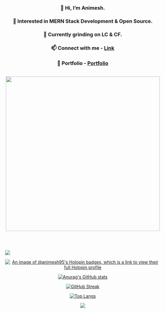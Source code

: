 <div align="center">
  <h3>👋 Hi, I’m Animesh.</h3>
  <h3>👀 Interested in MERN Stack Development & Open Source.</h3>
  <h3>🌱 Currently grinding on LC & CF.</h3>
  <h3>📫 Connect with me - <a href="https://linktr.ee/animesh_56" target="_blank">Link</a></h3>
  <h3>🌱 Portfolio - <a href="https://portfolio-gray-pi-82.vercel.app/" target="_blank">Portfolio</a></h3>
  <br>
  <img src="https://user-images.githubusercontent.com/74038190/212749447-bfb7e725-6987-49d9-ae85-2015e3e7cc41.gif" width="500">
</div>



<br><br>


 
  <a href="https://skillicons.dev">
    <img src="https://skillicons.dev/icons?i=react,js,vite,css,html,bootstrap,tailwind" />
  </a>
 


<br>

<div align="center">

  [![An image of @animesh95's Holopin badges, which is a link to view their full Holopin profile](https://holopin.me/animesh95)](https://holopin.io/@animesh95)
  
  [![Anurag's GitHub stats](https://github-readme-stats.vercel.app/api?username=animesh156&show_icons=true&theme=radical)](https://github.com/anuraghazra/github-readme-stats)
  
  [![GitHub Streak](https://streak-stats.demolab.com/?user=animesh156)](https://git.io/streak-stats)
  
  [![Top Langs](https://github-readme-stats.vercel.app/api/top-langs/?username=animesh156&layout=donut-vertical&theme=dracula)](https://github.com/anuraghazra/github-readme-stats)
  
  ![](https://komarev.com/ghpvc/?username=animesh156&color=ff69b4)

</div>
